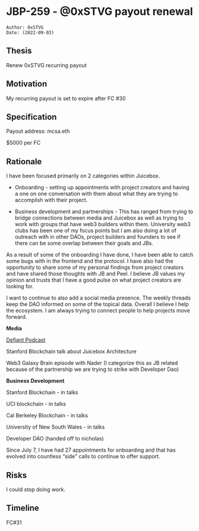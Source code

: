 # JBP-259 - @0xSTVG  payout renewal
```plain text
Author: 0xSTVG
Date: (2022-09-03)
```

## Thesis

Renew 0xSTVG recurring payout

## Motivation

My recurring payout is set to expire after FC #30

## Specification

Payout address: mcsa.eth

$5000 per FC

## Rationale

I have been focused primarily on 2 categories within Juicebox.

- Onboarding - setting up appointments with project creators and having a one on one conversation with them about what they are trying to accomplish with their project.  

- Business development and partnerships - This has ranged from trying to bridge connections between media and Juicebox as well as trying to work with groups that have web3 builders within them.  University web3 clubs has been one of my focus points but I am also doing a lot of outreach with in other DAOs, project builders and founders to see if there can be some overlap between their goals and JBs.  

As a result of some of the onboarding I have done, I have been able to catch some bugs with in the frontend and the protocol.  I have also had the opportunity to share some of my personal findings from project creators and have shared those thoughts with JB and Peel.  I believe JB values my opinion and trusts that I have a good pulse on what project creators are looking for.  

I want to continue to also add a social media presence.  The weekly threads keep the DAO informed on some of the topical data. Overall I believe I help the ecosystem.  I am always trying to connect people to help projects move forward.  

**Media**

[Defiant Podcast](https://www.youtube.com/watch?v=ObYlVZfO3sY)

Stanford Blockchain talk about Juicebox Architecture 

Web3 Galaxy Brain episode with Nader (I categorize this as JB related because of the partnership we are trying to strike with Developer Dao)

**Business Development**

Stanford Blockchain - in talks

UCI blockchain - in talks

Cal Berkeley Blockchain - in talks

University of New South Wales - in talks

Developer DAO (handed off to nicholas)

Since July 7, I have had 27 appointments for onboarding and that has evolved into countless “side” calls to continue to offer support. 

## Risks

I could stop doing work.  

## Timeline

FC#31
